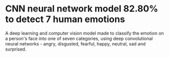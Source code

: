 # CNN neural network model 82.80% to detect 7 human emotions
A deep learning and computer vision model made to classify the emotion on a person's face into one of seven categories, using deep convolutional neural networks - angry, disgusted, fearful, happy, neutral, sad and surprised.
